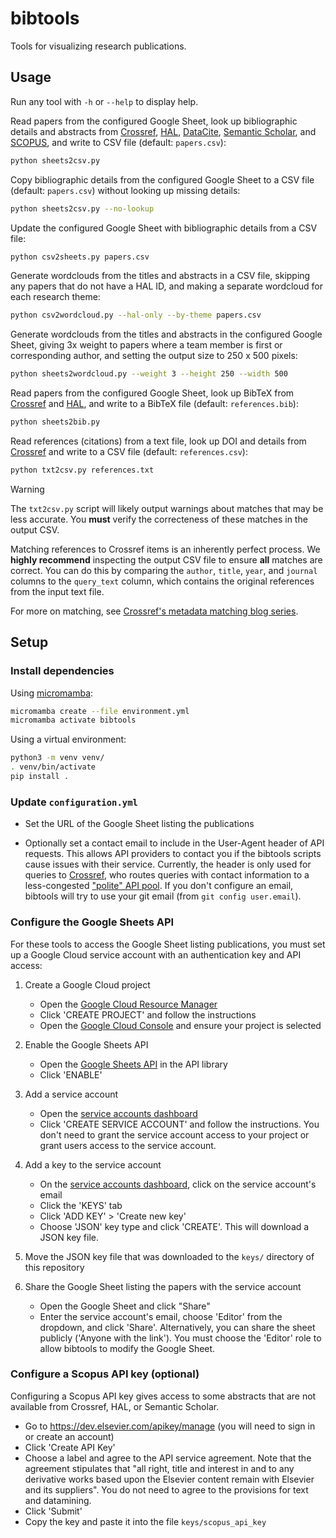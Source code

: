# bibtools

Tools for visualizing research publications.

## Usage

Run any tool with `-h` or `--help` to display help.

Read papers from the configured Google Sheet, look up bibliographic details and abstracts from [Crossref](https://www.crossref.org/), [HAL](https://hal.science), [DataCite](https://datacite.org/), [Semantic Scholar](https://www.semanticscholar.org/), and [SCOPUS](https://www.elsevier.com/products/scopus), and write to CSV file (default: `papers.csv`):

```bash
python sheets2csv.py
```

Copy bibliographic details from the configured Google Sheet to a CSV file (default: `papers.csv`) without looking up missing details:

```bash
python sheets2csv.py --no-lookup
```

Update the configured Google Sheet with bibliographic details from a CSV file:

```bash
python csv2sheets.py papers.csv
```

Generate wordclouds from the titles and abstracts in a CSV file, skipping any papers that do not have a HAL ID, and making a separate wordcloud for each research theme:

```bash
python csv2wordcloud.py --hal-only --by-theme papers.csv
```

Generate wordclouds from the titles and abstracts in the configured Google Sheet, giving 3x weight to papers where a team member is first or corresponding author, and setting the output size to 250 x 500 pixels:

```bash
python sheets2wordcloud.py --weight 3 --height 250 --width 500
```

Read papers from the configured Google Sheet, look up BibTeX from [Crossref](https://www.crossref.org/) and [HAL](https://hal.science), and write to a BibTeX file (default: `references.bib`):

```bash
python sheets2bib.py
```

Read references (citations) from a text file, look up DOI and details from [Crossref](https://www.crossref.org/) and write to a CSV file (default: `references.csv`):

```bash
python txt2csv.py references.txt
```

> [!WARNING]
> The `txt2csv.py` script will likely output warnings about matches that may be less accurate. You **must** verify the correcteness of these matches in the output CSV.

Matching references to Crossref items is an inherently perfect process. We **highly recommend** inspecting the output CSV file to ensure **all** matches are correct. You can do this by comparing the `author`, `title`, `year`, and `journal` columns to the  `query_text` column, which contains the original references from the input text file.

For more on matching, see [Crossref's metadata matching blog series](https://www.crossref.org/categories/metadata-matching/).


## Setup

### Install dependencies

Using [micromamba](https://mamba.readthedocs.io/en/latest/user_guide/micromamba.html):

```bash
micromamba create --file environment.yml
micromamba activate bibtools
```

Using a virtual environment:

```bash
python3 -m venv venv/
. venv/bin/activate
pip install .
```

### Update `configuration.yml`

* Set the URL of the Google Sheet listing the publications

* Optionally set a contact email to include in the User-Agent header of API requests. This allows API providers to contact you if the bibtools scripts cause issues with their service. Currently, the header is only used for queries to [Crossref](https://www.crossref.org/), who routes queries with contact information to a less-congested ["polite" API pool](https://github.com/CrossRef/rest-api-doc#good-manners--more-reliable-service). If you don't configure an email, bibtools will try to use your git email (from `git config user.email`).

### Configure the Google Sheets API

For these tools to access the Google Sheet listing publications, you must set up a Google Cloud service account with an authentication key and API access:

1. Create a Google Cloud project

    * Open the [Google Cloud Resource Manager](https://console.cloud.google.com/cloud-resource-manager)
    * Click 'CREATE PROJECT' and follow the instructions
    * Open the [Google Cloud Console](https://console.cloud.google.com/) and ensure your project is selected

2. Enable the Google Sheets API

    * Open the [Google Sheets API](https://console.cloud.google.com/apis/library/sheets.googleapis.com) in the API library
    * Click 'ENABLE'

3.  Add a service account

    * Open the [service accounts dashboard](https://console.cloud.google.com/iam-admin/serviceaccounts)
    * Click 'CREATE SERVICE ACCOUNT' and follow the instructions. You don't need to grant the service account access to your project or grant users access to the service account.

4. Add a key to the service account

    * On the [service accounts dashboard](https://console.cloud.google.com/iam-admin/serviceaccounts), click on the service account's email
    * Click the 'KEYS' tab
    * Click 'ADD KEY' > 'Create new key'
    * Choose 'JSON' key type and click 'CREATE'. This will download a JSON key file.

5. Move the JSON key file that was downloaded to the `keys/` directory of this repository

6. Share the Google Sheet listing the papers with the service account

    * Open the Google Sheet and click "Share"
    * Enter the service account's email, choose 'Editor' from the dropdown, and click 'Share'. Alternatively, you can share the sheet publicly ('Anyone with the link'). You must choose the 'Editor' role to allow bibtools to modify the Google Sheet.

### Configure a Scopus API key (optional)

Configuring a Scopus API key gives access to some abstracts that are not available from Crossref, HAL, or Semantic Scholar.

* Go to https://dev.elsevier.com/apikey/manage (you will need to sign in or create an account)
* Click 'Create API Key'
* Choose a label and agree to the API service agreement. Note that the agreement stipulates that "all right, title and interest in and to any derivative works based upon the Elsevier content remain with Elsevier and its suppliers". You do not need to agree to the provisions for text and datamining.
* Click 'Submit'
* Copy the key and paste it into the file `keys/scopus_api_key`
